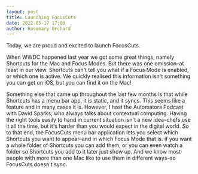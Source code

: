 ```yaml
---
layout: post
title: Launching FocusCuts
date: 2022-05-17 17:00
author: Rosemary Orchard
---
```

Today, we are proud and excited to launch FocusCuts. 

When WWDC happened last year we got some great things, namely Shortcuts for the Mac and Focus Modes. But there was one omission–at least in our view. Shortcuts can't tell you what if a Focus Mode is enabled, or which one is active. We quickly realised this information isn't something you can get on iOS, but you can find it on the Mac!

Something else that came up throughout the last few months is that while Shortcuts has a menu bar app, it is static, and it syncs. This seems like a feature and in many cases it is. However, I host the Automators Podcast with David Sparks, who always talks about contextual computing. Having the right tools easily to hand in current situation isn't a new idea–chefs use it all the time, but it's harder than you would expect in the digital world. So to that end, the FocusCuts menu bar application lets you select which Shortcuts you want to appear–and in which Focus Mode that is. if you want a whole folder of Shortcuts you can add them, or you can even watch a folder so Shortcuts you add to it later just show up. And we know most people with more than one Mac like to use them in different ways–so FocusCuts doesn't sync.